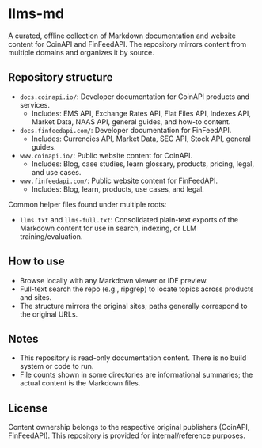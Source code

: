 # llms-md

A curated, offline collection of Markdown documentation and website content for CoinAPI and FinFeedAPI. The repository mirrors content from multiple domains and organizes it by source.

## Repository structure

- `docs.coinapi.io/`: Developer documentation for CoinAPI products and services.
  - Includes: EMS API, Exchange Rates API, Flat Files API, Indexes API, Market Data, NAAS API, general guides, and how-to content.
- `docs.finfeedapi.com/`: Developer documentation for FinFeedAPI.
  - Includes: Currencies API, Market Data, SEC API, Stock API, general guides.
- `www.coinapi.io/`: Public website content for CoinAPI.
  - Includes: Blog, case studies, learn glossary, products, pricing, legal, and use cases.
- `www.finfeedapi.com/`: Public website content for FinFeedAPI.
  - Includes: Blog, learn, products, use cases, and legal.

Common helper files found under multiple roots:

- `llms.txt` and `llms-full.txt`: Consolidated plain-text exports of the Markdown content for use in search, indexing, or LLM training/evaluation.

## How to use

- Browse locally with any Markdown viewer or IDE preview.
- Full-text search the repo (e.g., ripgrep) to locate topics across products and sites.
- The structure mirrors the original sites; paths generally correspond to the original URLs.

## Notes

- This repository is read-only documentation content. There is no build system or code to run.
- File counts shown in some directories are informational summaries; the actual content is the Markdown files.

## License

Content ownership belongs to the respective original publishers (CoinAPI, FinFeedAPI). This repository is provided for internal/reference purposes.
